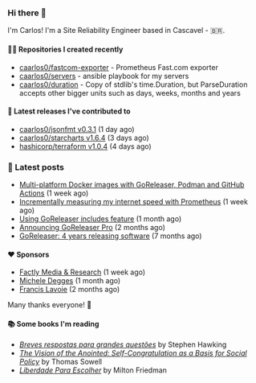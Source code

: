 ### Hi there 👋

I'm Carlos! I'm a Site Reliability Engineer based in Cascavel - 🇧🇷.

#### 👨‍💻 Repositories I created recently
- [caarlos0/fastcom-exporter](https://github.com/caarlos0/fastcom-exporter) - Prometheus Fast.com exporter
- [caarlos0/servers](https://github.com/caarlos0/servers) - ansible playbook for my servers
- [caarlos0/duration](https://github.com/caarlos0/duration) - Copy of stdlib&#39;s time.Duration, but ParseDuration accepts other bigger units such as days, weeks, months and years

#### 🚀 Latest releases I've contributed to


- [caarlos0/jsonfmt v0.3.1](https://github.com/caarlos0/jsonfmt/releases/tag/v0.3.1) (1 day ago)
- [caarlos0/starcharts v1.6.4](https://github.com/caarlos0/starcharts/releases/tag/v1.6.4) (3 days ago)
- [hashicorp/terraform v1.0.4](https://github.com/hashicorp/terraform/releases/tag/v1.0.4) (4 days ago)

### 📄 Latest posts
- [Multi-platform Docker images with GoReleaser, Podman and GitHub Actions](https://carlosbecker.com/posts/goreleaser-actions-podman/) (1 week ago)
- [Incrementally measuring my internet speed with Prometheus](https://carlosbecker.com/posts/speedtest-prometheus/) (1 week ago)
- [Using GoReleaser includes feature](https://carlosbecker.com/posts/goreleaser-includes/) (1 month ago)
- [Announcing GoReleaser Pro](https://carlosbecker.com/posts/goreleaser-pro/) (2 months ago)
- [GoReleaser: 4 years releasing software](https://carlosbecker.com/posts/goreleaser-4-years/) (7 months ago)

#### ❤️ Sponsors
- [Factly Media &amp; Research](https://github.com/factly) (1 week ago)
- [Michele Degges](https://github.com/mdeggies) (1 month ago)
- [Francis Lavoie](https://github.com/francislavoie) (2 months ago)

Many thanks everyone! 🙏

#### 📚 Some books I'm reading
- _[Breves respostas para grandes questões](https://www.goodreads.com/book/show/42396389-breves-respostas-para-grandes-quest-es)_ by Stephen Hawking
- _[The Vision of the Anointed: Self-Congratulation as a Basis for Social Policy](https://www.goodreads.com/book/show/3044.The_Vision_of_the_Anointed)_ by Thomas Sowell
- _[Liberdade Para Escolher](https://www.goodreads.com/book/show/17238591-liberdade-para-escolher)_ by Milton Friedman
